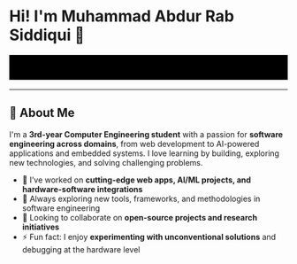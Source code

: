 # Hi! I'm Muhammad Abdur Rab Siddiqui 👋

<p align="center">
  <img src="https://raw.githubusercontent.com/AbdurRabSiddiqui/AbdurRabSiddiqui/main/experience.svg" width="900" />
</p>


---

## 🚀 About Me

I'm a **3rd-year Computer Engineering student** with a passion for **software engineering across domains**, from web development to AI-powered applications and embedded systems. I love learning by building, exploring new technologies, and solving challenging problems.

- 🔭 I’ve worked on **cutting-edge web apps, AI/ML projects, and hardware-software integrations**
- 🌱 Always exploring new tools, frameworks, and methodologies in software engineering
- 👯 Looking to collaborate on **open-source projects and research initiatives**
- ⚡ Fun fact: I enjoy **experimenting with unconventional solutions** and debugging at the hardware level

